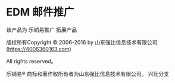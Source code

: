 EDM 邮件推广
=================
该产品为 乐销易推广 拓展产品

版权所有Copyright © 2006-2016 by 山东强比信息技术有限公司 (https://4006360163.com)

All rights reserved。

乐销易® 商标和著作权所有者为山东强比信息技术有限公司。
兴壮分支

